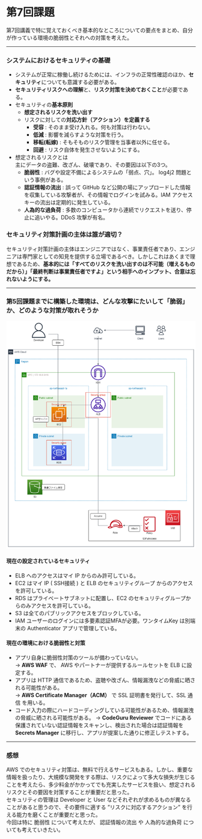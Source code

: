 # 第7回課題
第7回講義で特に覚えておくべき基本的なところについての要点をまとめ、自分が作っている環境の脆弱性とそれへの対策を考えた。

---
### システムにおけるセキュリティの基礎
- システムが正常に稼働し続けるためには、インフラの正常性確認のほか、**セキュリティ**についても意識する必要がある。
- **セキュリティリスクへの理解**と、**リスク対策を決めておくこと**が必要である。
- セキュリティの**基本原則**
  * **想定されるリスクを洗い出す**
  * リスクに対しての**対応方針（アクション）を定義する**
    + **受容** : そのまま受け入れる。何も対策は行わない。
    + **低減** : 影響を減らすような対策を行う。
    + **移転(転嫁)** : そもそものリスク管理を当事者以外に任せる。
    + **回避** : リスク自体を発生させないようにする。
- 想定されるリスクとは  
主にデータの盗難、改ざん、破壊であり、その要因は以下の3つ。
  * **脆弱性** : バグや設定不備によるシステムの「弱点、穴」。 log4j2 問題という事例がある。
  * **認証情報の流出** : 誤って GitHub など公開の場にアップロードした情報を収集している攻撃者が、その情報でログインを試みる。IAM アクセスキーの流出は定期的に発生している。
  * **人為的な過負荷** : 多数のコンピュータから連続でリクエストを送り、停止に追いやる。DDoS 攻撃が有名。  
   
### セキュリティ対策計画の主体は誰が適切？
セキュリティ対策計画の主体はエンジニアではなく、事業責任者であり、エンジニアは専門家としての知見を提供する立場であるべき。しかしこれはあくまで理想であるため、**基本的には「すべてのリスクを洗い出すのは不可能（増えるものだから）」「最終判断は事業責任者ですよ」という相手へのインプット、合意は忘れないようにする。**

---
### 第5回課題までに構築した環境は、どんな攻撃にたいして「脆弱」か、どのような対策が取れそうか

![Alt text](/images/images_lec05/lecture05/lecture05_%E6%A7%8B%E6%88%90%E5%9B%B3_2.png)

#### 現在の設定されているセキュリティ
- ELB へのアクセスはマイ IP からのみ許可している。
- EC2 はマイ IP ( SSH接続 ) と ELB のセキュリティグループ からのアクセスを許可している。
- RDS はプライベートサブネットに配置し、EC2 のセキュリティグループからのみアクセスを許可している。
- S3 は全てのパブリックアクセスをブロックしている。
- IAM ユーザーのログインには多要素認証MFAが必要。ワンタイムKey は別端末の Authenticator アプリで管理している。

#### 現在の環境における脆弱性と対策
- アプリ自身に脆弱性対策のツールが備わっていない。  
→ **AWS WAF** で、 AWS やパートナーが提供するルールセットを ELB に設定する。
- アプリは HTTP 通信であるため、盗聴や改ざん、情報漏洩などの脅威に晒される可能性がある。  
→ **AWS Certificate Manager（ACM）** で SSL 証明書を発行して、SSL 通信 を用いる。
- コード入力の際にハードコーディングしている可能性があるため、情報漏洩の脅威に晒される可能性がある。 
→ **CodeGuru Reviewer** でコードにある保護されていない認証情報をスキャンし、検出された場合は認証情報を **Secrets Manager** に移行し、アプリが提案した通りに修正しテストする。
---
### 感想
AWS でのセキュリティ対策は、無料で行えるサービスもある。しかし、重要な情報を扱ったり、大規模な開発をする際は、リスクによって多大な損失が生じることを考えたら、多少料金がかかってでも充実したサービスを扱い、想定されるリスクとその要因を対策することが重要だと思った。  
セキュリティの管理は Developer と User などそれぞれが求めるものが異なることがあると思うので、その要件に適する ”リスクに対応するアクション” を行える能力を磨くことが重要だと思った。  
今回は特に 脆弱性 について考えたが、 認証情報の流出 や 人為的な過負荷 についても考えていきたい。